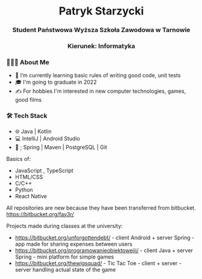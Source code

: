 <h1 align="center">Patryk Starzycki</h1>

<h3 align="center">Student Państwowa Wyższa Szkoła Zawodowa w Tarnowie</h3>
<h3 align="center">Kierunek: Informatyka</h3>

<h3> 👨🏻‍💻 About Me </h3>

- 🔭  I’m currently learning basic rules of writing good code, unit tests 
- 🎓  I'm going to graduate in 2022
- ✍️  For hobbies I'm interested in new computer technologies, games, good films

<h3>🛠 Tech Stack</h3>

- 🌐  Java | Kotlin 
- 💻  IntelliJ | Android Studio
- 🔧 ; Spring | Maven | PostgreSQL | Git

Basics of:
- JavaScript , TypeScript
- HTML/CSS
- C/C++
- Python
- React Native

All repositories are new because they have been transferred from bitbucket.
https://bitbucket.org/fay3r/

Projects made during classes at the university:
- https://bitbucket.org/unforgottendebt/  - client Android + server Spring - app made for sharing expenses between users 
- https://bitbucket.org/programowanieobiektoweiii/ - client Java + server Spring - mini platform for simple games 
- https://bitbucket.org/thewigsquad/ - Tic Tac Toe - client  + server - server handling actual state of the game
